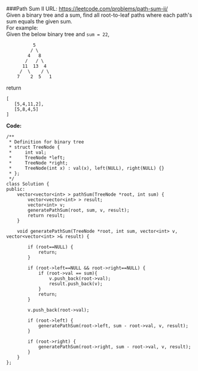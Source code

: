 ###Path Sum II
URL: https://leetcode.com/problems/path-sum-ii/</br>
Given a binary tree and a sum, find all root-to-leaf paths where each path's sum equals the given sum.</br>
For example:</br>
Given the below binary tree and `sum = 22`,

              5
             / \
            4   8
           /   / \
          11  13  4
         /  \    / \
        7    2  5   1

return

	[
	   [5,4,11,2],
	   [5,8,4,5]
	]

__Code:__

	/**
	 * Definition for binary tree
	 * struct TreeNode {
	 *     int val;
	 *     TreeNode *left;
	 *     TreeNode *right;
	 *     TreeNode(int x) : val(x), left(NULL), right(NULL) {}
	 * };
	 */
	class Solution {
	public:
	    vector<vector<int> > pathSum(TreeNode *root, int sum) {
	        vector<vector<int> > result;
	        vector<int> v;
	        generatePathSum(root, sum, v, result);
	        return result;
	    }
	    
	    void generatePathSum(TreeNode *root, int sum, vector<int> v, vector<vector<int> >& result) {
	        
	        if (root==NULL) {
	            return;
	        }
	        
	        if (root->left==NULL && root->right==NULL) {
	            if (root->val == sum){
	                v.push_back(root->val);
	                result.push_back(v);
	            }
	            return;
	        }
	        
	        v.push_back(root->val);
	        
	        if (root->left) {
	            generatePathSum(root->left, sum - root->val, v, result);
	        }
	        
	        if (root->right) {
	            generatePathSum(root->right, sum - root->val, v, result);
	        }
	    }
	};
